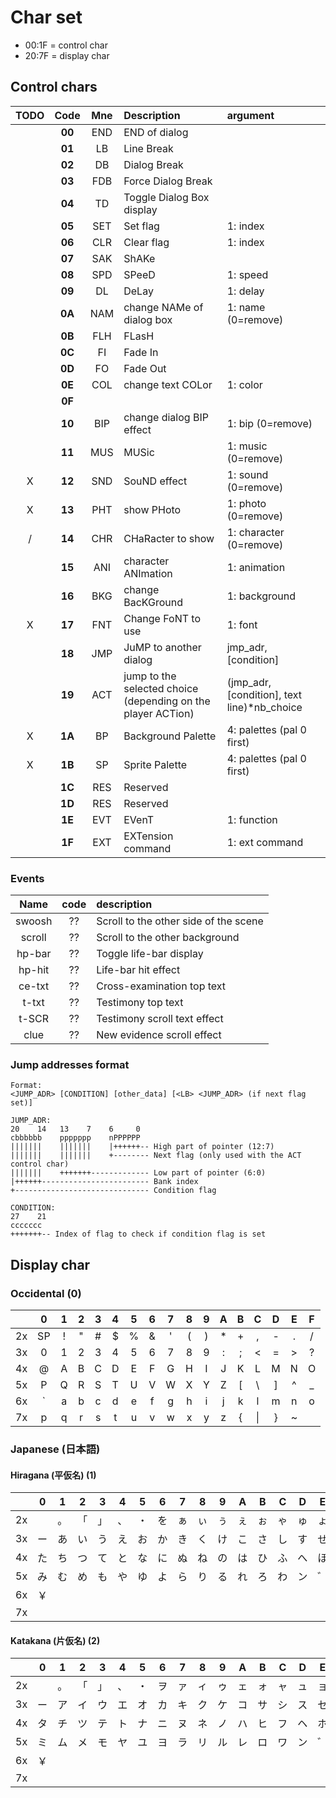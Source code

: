 # Char set

- 00:1F = control char
- 20:7F = display char

## Control chars

| TODO |  Code  | Mne | Description                                                  | argument                                      |
|:----:|:------:|:---:|:-------------------------------------------------------------|:----------------------------------------------|
|      | **00** | END | END of dialog                                                |                                               |
|      | **01** | LB  | Line Break                                                   |                                               |
|      | **02** | DB  | Dialog Break                                                 |                                               |
|      | **03** | FDB | Force Dialog Break                                           |                                               |
|      | **04** | TD  | Toggle Dialog Box display                                    |                                               |
|      | **05** | SET | Set flag                                                     | 1: index                                      |
|      | **06** | CLR | Clear flag                                                   | 1: index                                      |
|      | **07** | SAK | ShAKe                                                        |                                               |
|      | **08** | SPD | SPeeD                                                        | 1: speed                                      |
|      | **09** | DL  | DeLay                                                        | 1: delay                                      |
|      | **0A** | NAM | change NAMe of dialog box                                    | 1: name (0=remove)                            |
|      | **0B** | FLH | FLasH                                                        |                                               |
|      | **0C** | FI  | Fade In                                                      |                                               |
|      | **0D** | FO  | Fade Out                                                     |                                               |
|      | **0E** | COL | change text COLor                                            | 1: color                                      |
|      | **0F** |     |                                                              |                                               |
|      | **10** | BIP | change dialog BIP effect                                     | 1: bip (0=remove)                             |
|      | **11** | MUS | MUSic                                                        | 1: music (0=remove)                           |
|  X   | **12** | SND | SouND effect                                                 | 1: sound (0=remove)                           |
|  X   | **13** | PHT | show PHoto                                                   | 1: photo (0=remove)                           |
|  /   | **14** | CHR | CHaRacter to show                                            | 1: character (0=remove)                       |
|      | **15** | ANI | character ANImation                                          | 1: animation                                  |
|      | **16** | BKG | change BacKGround                                            | 1: background                                 |
|  X   | **17** | FNT | Change FoNT to use                                           | 1: font                                       |
|      | **18** | JMP | JuMP to another dialog                                       | jmp_adr, \[condition\]                        |
|      | **19** | ACT | jump to the selected choice (depending on the player ACTion) | (jmp_adr, \[condition\], text line)*nb_choice |
|  X   | **1A** | BP  | Background Palette                                           | 4: palettes (pal 0 first)                     |
|  X   | **1B** | SP  | Sprite Palette                                               | 4: palettes (pal 0 first)                     |
|      | **1C** | RES | Reserved                                                     |                                               |
|      | **1D** | RES | Reserved                                                     |                                               |
|      | **1E** | EVT | EVenT                                                        | 1: function                                   |
|      | **1F** | EXT | EXTension command                                            | 1: ext command                                |

### Events

|  Name  | code | description                           |
|:------:|:----:|:--------------------------------------|
| swoosh |  ??  | Scroll to the other side of the scene |
| scroll |  ??  | Scroll to the other background        |
| hp-bar |  ??  | Toggle life-bar display               |
| hp-hit |  ??  | Life-bar hit effect                   |
| ce-txt |  ??  | Cross-examination top text            |
| t-txt  |  ??  | Testimony top text                    |
| t-SCR  |  ??  | Testimony scroll text effect          |
| clue   |  ??  | New evidence scroll effect            |

### Jump addresses format

```
Format:
<JUMP_ADR> [CONDITION] [other_data] [<LB> <JUMP_ADR> (if next flag set)]

JUMP_ADR:
20    14   13    7    6     0
cbbbbbb    ppppppp    nPPPPPP
|||||||    |||||||    |++++++-- High part of pointer (12:7)
|||||||    |||||||    +-------- Next flag (only used with the ACT control char)
|||||||    +++++++------------- Low part of pointer (6:0)
|++++++------------------------ Bank index
+------------------------------ Condition flag

CONDITION:
27    21
ccccccc
+++++++-- Index of flag to check if condition flag is set
```

## Display char

### Occidental (0)

|    | 0  | 1 | 2 | 3 | 4 | 5 | 6 | 7 | 8 | 9 | A | B | C  | D | E | F |
|:---|:--:|:-:|:-:|:-:|:-:|:-:|:-:|:-:|:-:|:-:|:-:|:-:|:--:|:-:|:-:|:-:|
| 2x | SP | ! | " | # | $ | % | & | ' | ( | ) | * | + | ,  | - | . | / |
| 3x | 0  | 1 | 2 | 3 | 4 | 5 | 6 | 7 | 8 | 9 | : | ; | <  | = | > | ? |
| 4x | @  | A | B | C | D | E | F | G | H | I | J | K | L  | M | N | O |
| 5x | P  | Q | R | S | T | U | V | W | X | Y | Z | [ | \  | ] | ^ | _ |
| 6x | `  | a | b | c | d | e | f | g | h | i | j | k | l  | m | n | o |
| 7x | p  | q | r | s | t | u | v | w | x | y | z | { | \| | } | ~ |   |

### Japanese (日本語)

#### Hiragana (平仮名) (1)

|    | 0 | 1 | 2 | 3 | 4 | 5 | 6 | 7 | 8 | 9 | A | B | C | D | E | F |
|:---|:-:|:-:|:-:|:-:|:-:|:-:|:-:|:-:|:-:|:-:|:-:|:-:|:-:|:-:|:-:|:-:|
| 2x |   | 。 | 「 | 」 | 、 | ・ | を | ぁ | ぃ | ぅ | ぇ | ぉ | ゃ | ゅ | ょ | っ |
| 3x | ー | あ | い | う | え | お | か | き | く | け | こ | さ | し | す | せ | そ |
| 4x | た | ち | つ | て | と | な | に | ぬ | ね | の | は | ひ | ふ | へ | ほ | ま |
| 5x | み | む | め | も | や | ゆ | よ | ら | り | る | れ | ろ | わ | ン | ゛ | ゜ |
| 6x | ￥ |   |   |   |   |   |   |   |   |   |   |   |   |   |   |   |
| 7x |   |   |   |   |   |   |   |   |   |   |   |   |   |   |   |   |

#### Katakana (片仮名) (2)

|    | 0 | 1 | 2 | 3 | 4 | 5 | 6 | 7 | 8 | 9 | A | B | C | D | E | F |
|:---|:-:|:-:|:-:|:-:|:-:|:-:|:-:|:-:|:-:|:-:|:-:|:-:|:-:|:-:|:-:|:-:|
| 2x |   | 。 | 「 | 」 | 、 | ・ | ヲ | ァ | ィ | ゥ | ェ | ォ | ャ | ュ | ョ | ッ |
| 3x | ー | ア | イ | ウ | エ | オ | カ | キ | ク | ケ | コ | サ | シ | ス | セ | ソ |
| 4x | タ | チ | ツ | テ | ト | ナ | ニ | ヌ | ネ | ノ | ハ | ヒ | フ | ヘ | ホ | マ |
| 5x | ミ | ム | メ | モ | ヤ | ユ | ヨ | ラ | リ | ル | レ | ロ | ワ | ン | ゛ | ゜ |
| 6x | ￥ |   |   |   |   |   |   |   |   |   |   |   |   |   |   |   |
| 7x |   |   |   |   |   |   |   |   |   |   |   |   |   |   |   |   |

